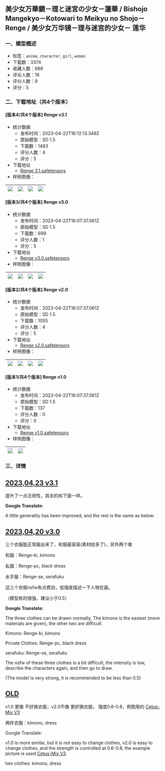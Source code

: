 ## 美少女万華鏡－理と迷宮の少女－蓮華 / Bishojo Mangekyo－Kotowari to Meikyu no Shojo－ Renge / 美少女万华镜－理与迷宫的少女－ 莲华
### 一、模型概述

- 标签：`anime`, `character`, `girl`, `woman`
- 下载数：3374
- 收藏人数：668
- 评论人数：16
- 评分人数：9
- 评分：5

### 二、下载地址（共4个版本）

#### [版本4/共4个版本] Renge v3.1

- 统计数据
  - 发布时间：2023-04-22T16:12:13.349Z
  - 原始模型：SD 1.5
  - 下载数：1483
  - 评分人数：4
  - 评分：5
- 下载地址
  - [Renge 3.1.safetensors](https://civitai.com/api/download/models/52542)
- 样例图像：

| <img src="https://image.civitai.com/xG1nkqKTMzGDvpLrqFT7WA/a2297b07-6987-46b9-b3e8-d5bf959d1f00/width=450/566352.jpeg" /> | <img src="https://image.civitai.com/xG1nkqKTMzGDvpLrqFT7WA/d6bc358b-9c81-428a-e8aa-d3692d10a700/width=450/566362.jpeg" /> | <img src="https://image.civitai.com/xG1nkqKTMzGDvpLrqFT7WA/f10babc8-9579-4fbb-278d-c4c7bffc7f00/width=450/566354.jpeg" /> | <img src="https://image.civitai.com/xG1nkqKTMzGDvpLrqFT7WA/297f2507-6329-468f-b876-cdbc33a4eb00/width=450/566364.jpeg" /> |
| ---- | ---- | ---- | ---- |

#### [版本3/共4个版本] Renge v3.0

- 统计数据
  - 发布时间：2023-04-22T16:07:37.061Z
  - 原始模型：SD 1.5
  - 下载数：699
  - 评分人数：1
  - 评分：5
- 下载地址
  - [Renge v3.0.safetensors](https://civitai.com/api/download/models/50728)
- 样例图像：

| <img src="https://image.civitai.com/xG1nkqKTMzGDvpLrqFT7WA/19ff906b-f322-4188-b422-cb862ec8f300/width=450/545672.jpeg" /> | <img src="https://image.civitai.com/xG1nkqKTMzGDvpLrqFT7WA/59aff4b9-028d-4d6e-e0a1-fca994e00300/width=450/545674.jpeg" /> | <img src="https://image.civitai.com/xG1nkqKTMzGDvpLrqFT7WA/52298a34-bf7e-47bf-3ef9-36c6fc06c500/width=450/545684.jpeg" /> | <img src="https://image.civitai.com/xG1nkqKTMzGDvpLrqFT7WA/60cf298d-0a48-481c-4946-8252b618ea00/width=450/545675.jpeg" /> |
| ---- | ---- | ---- | ---- |

#### [版本2/共4个版本] Renge v2.0

- 统计数据
  - 发布时间：2023-04-22T16:07:37.061Z
  - 原始模型：SD 1.5
  - 下载数：1055
  - 评分人数：4
  - 评分：5
- 下载地址
  - [Renge v2.0.safetensors](https://civitai.com/api/download/models/27370)
- 样例图像：

| <img src="https://image.civitai.com/xG1nkqKTMzGDvpLrqFT7WA/3486e94b-5a1f-4f19-8091-210676242300/width=450/301313.jpeg" /> | <img src="https://image.civitai.com/xG1nkqKTMzGDvpLrqFT7WA/7b30667a-89e9-43cd-6661-bc9d28381600/width=450/301317.jpeg" /> | <img src="https://image.civitai.com/xG1nkqKTMzGDvpLrqFT7WA/4f1807cd-e09e-4ec3-2e55-4e425aa82e00/width=450/301316.jpeg" /> | <img src="https://image.civitai.com/xG1nkqKTMzGDvpLrqFT7WA/1f7c4ac6-58af-4ac9-e4c7-d15bddc3b100/width=450/301315.jpeg" /> |
| ---- | ---- | ---- | ---- |

#### [版本1/共4个版本] Renge v1.0

- 统计数据
  - 发布时间：2023-04-22T16:07:37.061Z
  - 原始模型：SD 1.5
  - 下载数：137
  - 评分人数：0
  - 评分：0
- 下载地址
  - [Renge v1.0.safetensors](https://civitai.com/api/download/models/27371)
- 样例图像：

| <img src="https://image.civitai.com/xG1nkqKTMzGDvpLrqFT7WA/fbecab0b-0568-46fa-4467-e9840bc92500/width=450/301319.jpeg" /> | <img src="https://image.civitai.com/xG1nkqKTMzGDvpLrqFT7WA/ed9b17a4-6a4d-475f-b3f5-c99ab0e70700/width=450/301318.jpeg" /> |
| ---- | ---- |


### 三、详情
<h2><strong><u>2023,04,23 v3.1</u></strong></h2><p>提升了一点泛用性，其余的和下面一样。</p><p></p><p><strong>Google Translate:</strong></p><p>A little generality has been improved, and the rest is the same as below.</p><p></p><h2><strong><u>2023,04,20 v3.0</u></strong></h2><p>三个衣服能正常画出来了，和服最容易(素材给多了)，另外两个难</p><p>和服：Renge-ki, kimono</p><p>私服：Renge-pc, black dress</p><p>水手服：Renge-se, serafuku</p><p>这三个衣服nsfw有点费劲，低强度描述一下人物在画。</p><p>（模型练的很强，建议小于0.5）</p><p></p><p><strong>Google Translate:</strong></p><p>The three clothes can be drawn normally, The kimono is the easiest (more materials are given), the other two are difficult.</p><p>Kimono: Renge-ki, kimono</p><p>Private Clothes: Renge-pc, black dress</p><p>serafuku: Renge-se, serafuku</p><p>The nsfw of these three clothes is a bit difficult, the intensity is low, describe the characters again, and then go to draw.</p><p>(The model is very strong, it is recommended to be less than 0.5)</p><p></p><h2><strong><u>OLD</u></strong></h2><p>v1.0 更像 不好换衣服，v2.0不像 更好换衣服， 强度0.6-0.8，例图用的 <a target="_blank" rel="ugc" href="https://civitai.com/models/6755/cetus-mix">Cetus-Mix V3</a></p><p>两件衣服：kimono, dress</p><p></p><p>Google Translate:</p><p>v1.0 is more similar, but it is not easy to change clothes, v2.0 is easy to change clothes, and the strength is controlled at 0.6-0.8, the example picture is used <a target="_blank" rel="ugc" href="https://civitai.com/models/6755/cetus-mix">Cetus-Mix V3</a></p><p>two clothes: kimono, dress</p>